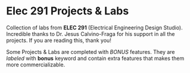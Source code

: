 # Elec 291 Projects & Labs
Collection of labs from **ELEC 291** (Electrical Engineering Design Studio). Incredible thanks to Dr. Jesus Calvino-Fraga for his support in all the projects. If you are reading this, thank you!

Some Projects & Labs are completed with *BONUS* features. They are *labeled* with **bonus** keyword and contain extra features that makes them more commercializable.
